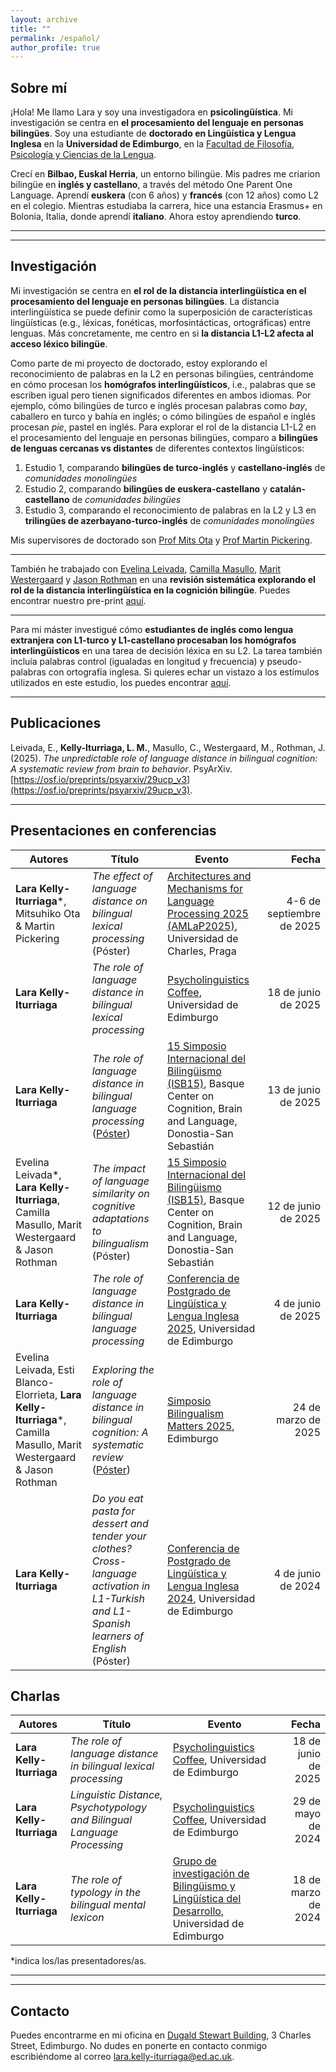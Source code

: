 ```yaml
---
layout: archive
title: ""
permalink: /español/
author_profile: true
---
```

## Sobre mí
¡Hola! Me llamo Lara y soy una investigadora en **psicolingüística**. Mi investigación se centra en **el procesamiento del lenguaje en personas bilingües**.
Soy una estudiante de **doctorado en Lingüística y Lengua Inglesa** en la **Universidad de Edimburgo**, en la [Facultad de Filosofía, Psicología y Ciencias de la Lengua](https://ppls.ed.ac.uk/linguistics-and-english-language/people/phd-students).

Crecí en **Bilbao, Euskal Herria**, un entorno bilingüe. Mis padres me criarion bilingüe en **inglés y castellano**, a través del método One Parent One Language. Aprendí **euskera** (con 6 años) y **francés** (con 12 años) como L2 en el colegio. Mientras estudiaba la carrera, hice una estancia Erasmus+ en Bolonia, Italia, donde aprendí **italiano**. Ahora estoy aprendiendo **turco**. 

--------------------------------------------------------------------------------------------------------------------
--------------------------------------------------------------------------------------------------------------------
## Investigación
Mi investigación se centra en **el rol de la distancia interlingüística en el procesamiento del lenguaje en personas bilingües**. La distancia interlingüística se puede definir como la superposición de características lingüísticas (e.g., léxicas, fonéticas, morfosintácticas, ortográficas) entre lenguas. Más concretamente, me centro en si **la distancia L1-L2 afecta al acceso léxico bilingüe**.

Como parte de mi proyecto de doctorado, estoy explorando el reconocimiento de palabras en la L2 en personas bilingües, centrándome en cómo procesan los **homógrafos interlingüísticos**, i.e., palabras que se escriben igual pero tienen significados diferentes en ambos idiomas. Por ejemplo, cómo bilingües de turco e inglés procesan palabras como _bay_, caballero en turco y bahía en inglés; o cómo bilingües de español e inglés procesan _pie_, pastel en inglés. Para explorar el rol de la distancia L1-L2 en el procesamiento del lenguaje en personas bilingües, comparo a **bilingües de lenguas cercanas vs distantes** de diferentes contextos lingüísticos:
1. Estudio 1, comparando **bilingües de turco-inglés** y **castellano-inglés** de _comunidades monolingües_
2. Estudio 2, comparando **bilingües de euskera-castellano** y **catalán-castellano** de _comunidades bilingües_
3. Estudio 3, comparando el reconocimiento de palabras en la L2 y L3 en **trilingües de azerbayano-turco-inglés** de _comunidades monolingües_

Mis supervisores de doctorado son [Prof Mits Ota](http://www.lel.ed.ac.uk/~mits/) y [Prof Martin Pickering](https://edwebprofiles.ed.ac.uk/profile/martin-pickering).

--------------------------------------------------------------------------------------------------------------------
También he trabajado con [Evelina Leivada](https://scholar.google.es/citations?user=x5Hww14AAAAJ&hl=es), [Camilla Masullo](https://camillamasullo.wixsite.com/camillamasullo), [Marit Westergaard](https://scholar.google.com/citations?user=KFsnIxQAAAAJ&hl=en) y [Jason Rothman](https://scholar.google.com/citations?user=VNnwuokAAAAJ&hl=en) en una **revisión sistemática explorando el rol de la distancia interlingüística en la cognición bilingüe**. Puedes encontrar nuestro pre-print [aquí](https://osf.io/preprints/psyarxiv/29ucp_v3).

--------------------------------------------------------------------------------------------------------------------
Para mi máster investigué cómo **estudiantes de inglés como lengua extranjera con L1-turco y L1-castellano procesaban los homógrafos interlingüísticos** en una tarea de decisión léxica en su L2. La tarea también incluía palabras control (igualadas en longitud y frecuencia) y pseudo-palabras con ortografía inglesa. Si quieres echar un vistazo a los estímulos utilizados en este estudio, los puedes encontrar [aquí](https://osf.io/h6mcx).

--------------------------------------------------------------------------------------------------------------------
## Publicaciones
Leivada, E., **Kelly-Iturriaga, L. M.**, Masullo, C., Westergaard, M., Rothman, J. (2025). _The unpredictable role of language distance in bilingual cognition: A systematic review from brain to behavior_. PsyArXiv. [https://osf.io/preprints/psyarxiv/29ucp_v3](https://osf.io/preprints/psyarxiv/29ucp_v3).

--------------------------------------------------------------------------------------------------------------------
## Presentaciones en conferencias

| Autores  | Título  | Evento | Fecha |
| ------------- | -------------------------- | -------------------------- | ------------------: |
| **Lara Kelly-Iturriaga***, Mitsuhiko Ota & Martin Pickering  | _The effect of language distance on bilingual lexical processing_ (Póster) | [Architectures and Mechanisms for Language Processing 2025 (AMLaP2025)](https://amlap2025.ff.cuni.cz/), Universidad de Charles, Praga  | 4-6 de septiembre de 2025  |
| **Lara Kelly-Iturriaga**  | _The role of language distance in bilingual lexical processing_ | [Psycholinguistics Coffee](https://blogs.ed.ac.uk/psycholingcoffee/), Universidad de Edimburgo  | 18 de junio de 2025  |
| **Lara Kelly-Iturriaga**  | _The role of language distance in bilingual language processing_ ([Póster](https://osf.io/fbgu7))  | [15 Simposio Internacional del Bilingüismo (ISB15)](https://www.bcbl.eu/events/isb15/en/), Basque Center on Cognition, Brain and Language, Donostia-San Sebastián  | 13 de junio de 2025  |
| Evelina Leivada*, **Lara Kelly-Iturriaga**, Camilla Masullo, Marit Westergaard & Jason Rothman  | _The impact of language similarity on cognitive adaptations to bilingualism_ (Póster)  | [15 Simposio Internacional del Bilingüismo (ISB15)](https://www.bcbl.eu/events/isb15/en/), Basque Center on Cognition, Brain and Language, Donostia-San Sebastián  | 12 de junio de 2025  |
| **Lara Kelly-Iturriaga** | _The role of language distance in bilingual language processing_  | [Conferencia de Postgrado de Lingüística y Lengua Inglesa 2025](https://pgc.lel.ed.ac.uk/), Universidad de Edimburgo  | 4 de junio de 2025  |
| Evelina Leivada, Esti Blanco-Elorrieta, **Lara Kelly-Iturriaga***, Camilla Masullo, Marit Westergaard & Jason Rothman  | _Exploring the role of language distance in bilingual cognition: A systematic review_ ([Póster](https://osf.io/yfegr))  | [Simposio Bilingualism Matters 2025](https://www.bilingualism-matters.org/events/bilingualism-matters-symposium-2025), Edimburgo  | 24 de marzo de 2025  |
| **Lara Kelly-Iturriaga** | _Do you eat pasta for dessert and tender your clothes? Cross-language activation in L1-Turkish and L1-Spanish learners of English_ (Póster)  | [Conferencia de Postgrado de Lingüística y Lengua Inglesa 2024](https://pgc.lel.ed.ac.uk/), Universidad de Edimburgo  | 4 de junio de 2024  |

## Charlas

| Autores  | Título  | Evento | Fecha |
| ------------- | -------------------------- | -------------------------- | ------------------: |
| **Lara Kelly-Iturriaga**  | _The role of language distance in bilingual lexical processing_ | [Psycholinguistics Coffee](https://blogs.ed.ac.uk/psycholingcoffee/), Universidad de Edimburgo  | 18 de junio de 2025  |
| **Lara Kelly-Iturriaga** | _Linguistic Distance, Psychotypology and Bilingual Language Processing_  | [Psycholinguistics Coffee](https://blogs.ed.ac.uk/psycholingcoffee/past-meetings/2023-24/), Universidad de Edimburgo  | 29 de mayo de 2024  |
| **Lara Kelly-Iturriaga** | _The role of typology in the bilingual mental lexicon_  | [Grupo de investigación de Bilingüismo y Lingüística del Desarrollo](https://ppls.ed.ac.uk/linguistics-and-english-language/research/talks-and-reading-groups/bilingualism), Universidad de Edimburgo  | 18 de marzo de 2024  |

*indica los/las presentadores/as.

--------------------------------------------------------------------------------------------------------------------
--------------------------------------------------------------------------------------------------------------------
## Contacto
Puedes encontrarme en mi oficina en [Dugald Stewart Building](https://ppls.ed.ac.uk/linguistics-and-english-language/about/contact), 3 Charles Street, Edimburgo. No dudes en ponerte en contacto conmigo escribiéndome al correo [lara.kelly-iturriaga@ed.ac.uk](mailto:lara.kelly-iturriaga@ed.ac.uk).

